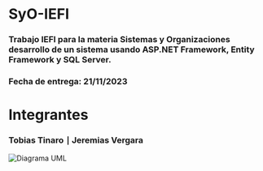 # SyO-IEFI
### Trabajo IEFI para la materia Sistemas y Organizaciones desarrollo de un sistema usando ASP.NET Framework, Entity Framework y SQL Server.
### Fecha de entrega: 21/11/2023
# Integrantes
### Tobias Tinaro ∣ Jeremias Vergara
![Diagrama UML](https://github.com/tobiascrocus/SyO-IEFI/assets/126523676/4759ac65-3ca8-429f-b0a5-c1cb159065cd)
